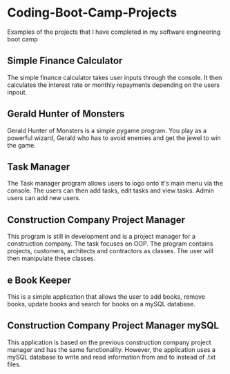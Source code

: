 # Coding-Boot-Camp-Projects
Examples of the projects that I have completed in my software engineering boot camp

## Simple Finance Calculator
The simple finance calculator takes user inputs through the console. It then calculates the interest rate or monthly repayments depending on the users inpout.

## Gerald Hunter of Monsters
Gerald Hunter of Monsters is a simple pygame program. You play as a powerful wizard, Gerald who has to avoid enemies and get the jewel to win the game.

## Task Manager
The Task manager program allows users to logo onto it's main menu via the console. The users can then add tasks, edit tasks and view tasks. Admin users can add new users.

## Construction Company Project Manager
This program is still in development and is a project manager for a construction company. The task focuses on OOP. 
The program contains projects, customers, architects and contractors as classes. The user will then manipulate these classes.

## e Book Keeper
This is a simple application that allows the user to add books, remove books, update books and search for books on a mySQL database.

## Construction Company Project Manager mySQL
This application is based on the previous construction company project manager and has the same functionality. However,
the application uses a mySQL database to write and read information from and to instead of .txt files.
